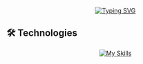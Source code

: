 <div id="top"></div>

<div align="center">
  
[![Typing SVG](https://readme-typing-svg.herokuapp.com?font=Work+Sans&size=24&duration=2500&color=007bff&center=true&vCenter=true&width=500&lines=Software+Engineer;System+Engineer;AD+Engineer;IDM+Engineer)](https://git.io/typing-svg)

</div>

## 🛠 Technologies
<div align="center">
  
 [![My Skills](https://skillicons.dev/icons?i=powershell,bash,ansible,jenkins,openshift,kubernetes,docker,postgres,kali,vim&theme=light&perline=5)](https://skillicons.dev)

</div>
